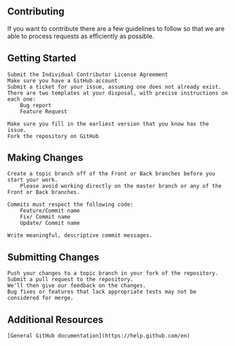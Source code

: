 Contributing
------------

If you want to contribute there are a few guidelines to follow so that we are able to process requests as efficiently as possible.

## Getting Started

    Submit the Individual Contributor License Agreement
    Make sure you have a GitHub account
    Submit a ticket for your issue, assuming one does not already exist.
    There are two templates at your disposal, with precise instructions on each one:
        Bug report
        Feature Request

    Make sure you fill in the earliest version that you know has the issue.
    Fork the repository on GitHub

## Making Changes

    Create a topic branch off of the Front or Back branches before you start your work.
        Please avoid working directly on the master branch or any of the Front or Back branches.

    Commits must respect the following code:
        Feature/Commit name 
        Fix/ Commit name
        Update/ Commit name

    Write meaningful, descriptive commit messages.

## Submitting Changes

    Push your changes to a topic branch in your fork of the repository.
    Submit a pull request to the repository.
    We'll then give our feedback on the changes.
    Bug fixes or features that lack appropriate tests may not be considered for merge.

## Additional Resources

    [General GitHub documentation](https://help.github.com/en)
